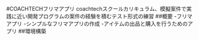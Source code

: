 #COACHTECHフリマアプリ
coachtechスクールカリキュラム、模擬案件で実践に近い開発プログラムの案件の経験を積むテスト形式の練習
##概要
-フリマアプリ
-シンプルなフリマアプリの作成
-アイテムの出品と購入を行うためのアプリ
##環境構築
